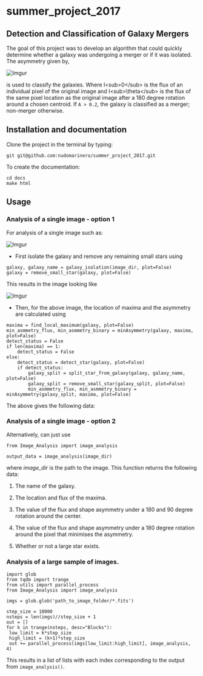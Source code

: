 summer_project_2017
===================

Detection and Classification of Galaxy Mergers
----------------------------------------------

The goal of this project was to develop an algorithm that could quickly
determine whether a galaxy was undergoing a merger or if it was isolated. The
asymmetry given by,

![Imgur](https://i.imgur.com/syGukgyt.png)

is used to classify the galaxies. Where I\<sub\>0\</sub\> is the flux of an
individual pixel of the original image and I\<sub\>\\theta\</sub\> is the flux
of the same pixel location as the original image after a 180 degree rotation
around a chosen centroid. If `A > 0.2`, the galaxy is classified as a merger;
non-merger otherwise.

Installation and documentation
------------------------------

Clone the project in the terminal by typing:

~~~~~~~~~~~~~~~~~~~~~~~~~~~~~~~~~~~~~~~~~~~~~~~~~~~~~~~~~~~~~~~~~~~~~~~~~~~~~~~~
git git@github.com:nudomarinero/summer_project_2017.git
~~~~~~~~~~~~~~~~~~~~~~~~~~~~~~~~~~~~~~~~~~~~~~~~~~~~~~~~~~~~~~~~~~~~~~~~~~~~~~~~

To create the documentation:

~~~~~~~~~~~~~~~~~~~~~~~~~~~~~~~~~~~~~~~~~~~~~~~~~~~~~~~~~~~~~~~~~~~~~~~~~~~~~~~~
cd docs
make html
~~~~~~~~~~~~~~~~~~~~~~~~~~~~~~~~~~~~~~~~~~~~~~~~~~~~~~~~~~~~~~~~~~~~~~~~~~~~~~~~

Usage
-----

### Analysis of a single image - option 1

For analysis of a single image such as:

![Imgur](https://i.imgur.com/AbE3Eoyb.png)

-   First isolate the galaxy and remove any remaining small stars using

~~~~~~~~~~~~~~~~~~~~~~~~~~~~~~~~~~~~~~~~~~~~~~~~~~~~~~~~~~~~~~~~~~~~~~~~~~~~~~~~
galaxy, galaxy_name = galaxy_isolation(image_dir, plot=False)
galaxy = remove_small_star(galaxy, plot=False)
~~~~~~~~~~~~~~~~~~~~~~~~~~~~~~~~~~~~~~~~~~~~~~~~~~~~~~~~~~~~~~~~~~~~~~~~~~~~~~~~

This results in the image looking like

![Imgur](https://i.imgur.com/MBuQvkCb.png)

-   Then, for the above image, the location of maxima and the asymmetry are
    calculated using

~~~~~~~~~~~~~~~~~~~~~~~~~~~~~~~~~~~~~~~~~~~~~~~~~~~~~~~~~~~~~~~~~~~~~~~~~~~~~~~~
maxima = find_local_maximum(galaxy, plot=False)
min_asmmetry_flux, min_asmmetry_binary = minAsymmetry(galaxy, maxima, plot=False) 
detect_status = False
if len(maxima) == 1:
    detect_status = False
else:
    detect_status = detect_star(galaxy, plot=False) 
    if detect_status:
        galaxy_split = split_star_from_galaxy(galaxy, galaxy_name, plot=False)
        galaxy_split = remove_small_star(galaxy_split, plot=False)
        min_asmmetry_flux, min_asmmetry_binary = minAsymmetry(galaxy_split, maxima, plot=False)
~~~~~~~~~~~~~~~~~~~~~~~~~~~~~~~~~~~~~~~~~~~~~~~~~~~~~~~~~~~~~~~~~~~~~~~~~~~~~~~~

The above gives the following data:

### Analysis of a single image - option 2

Alternatively, can just use

~~~~~~~~~~~~~~~~~~~~~~~~~~~~~~~~~~~~~~~~~~~~~~~~~~~~~~~~~~~~~~~~~~~~~~~~~~~~~~~~
from Image_Analysis import image_analysis

output_data = image_analysis(image_dir)
~~~~~~~~~~~~~~~~~~~~~~~~~~~~~~~~~~~~~~~~~~~~~~~~~~~~~~~~~~~~~~~~~~~~~~~~~~~~~~~~

where *image_dir* is the path to the image. This function returns the following
data:

1.  The name of the galaxy.

2.  The location and flux of the maxima.

3.  The value of the flux and shape asymmetry under a 180 and 90 degree rotation
    around the center.

4.  The value of the flux and shape asymmetry under a 180 degree rotation around
    the pixel that minimises the asymmetry.

5.  Whether or not a large star exists.

### Analysis of a large sample of images.

~~~~~~~~~~~~~~~~~~~~~~~~~~~~~~~~~~~~~~~~~~~~~~~~~~~~~~~~~~~~~~~~~~~~~~~~~~~~~~~~
import glob
from tqdm import trange
from utils import parallel_process
from Image_Analysis import image_analysis

imgs = glob.glob('path_to_image_folder/*.fits')

step_size = 10000
nsteps = len(imgs)//step_size + 1
out = []
for k in trange(nsteps, desc="Blocks"):
 low_limit = k*step_size
 high_limit = (k+1)*step_size
 out += parallel_process(imgs[low_limit:high_limit], image_analysis, 4)
~~~~~~~~~~~~~~~~~~~~~~~~~~~~~~~~~~~~~~~~~~~~~~~~~~~~~~~~~~~~~~~~~~~~~~~~~~~~~~~~

This results in a list of lists with each index corresponding to the output from
`image_analysis()`.

 
